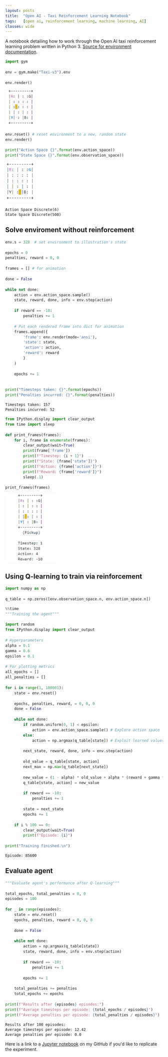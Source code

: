 ```yaml
---
layout: posts
title:  "Open AI - Taxi Reinforcement Learning Notebook"
tags:   [open ai, reinforcement learning, machine learning, AI]
classes: wide
---
```


A notebook detailing how to work through the Open AI taxi reinforcement learning problem written in Python 3. [Source for environment documentation](https://gym.openai.com/envs/Taxi-v2/). 

```python
import gym

env = gym.make("Taxi-v3").env

env.render()
```
    
![open_ai_1](https://raw.githubusercontent.com/casey-barr/casey-barr.github.io/master/images/open_ai_1.png)

```python
env.reset() # reset environment to a new, random state
env.render()

print("Action Space {}".format(env.action_space))
print("State Space {}".format(env.observation_space))
```

![open_ai_2](https://raw.githubusercontent.com/casey-barr/casey-barr.github.io/master/images/open_ai_2.png)
    
    Action Space Discrete(6)
    State Space Discrete(500)
    

## Solve enviroment without reinforcement


```python
env.s = 328  # set environment to illustration's state

epochs = 0
penalties, reward = 0, 0

frames = [] # for animation

done = False

while not done:
    action = env.action_space.sample()
    state, reward, done, info = env.step(action)

    if reward == -10:
        penalties += 1
    
    # Put each rendered frame into dict for animation
    frames.append({
        'frame': env.render(mode='ansi'),
        'state': state,
        'action': action,
        'reward': reward
        }
    )

    epochs += 1
    
    
print("Timesteps taken: {}".format(epochs))
print("Penalties incurred: {}".format(penalties))
```

    Timesteps taken: 157
    Penalties incurred: 52
    


```python
from IPython.display import clear_output
from time import sleep

def print_frames(frames):
    for i, frame in enumerate(frames):
        clear_output(wait=True)
        print(frame['frame'])
        print(f"Timestep: {i + 1}")
        print(f"State: {frame['state']}")
        print(f"Action: {frame['action']}")
        print(f"Reward: {frame['reward']}")
        sleep(.1)
        
print_frames(frames)
```

![open_ai_gif](https://raw.githubusercontent.com/casey-barr/casey-barr.github.io/master/images/ipython_frames.gif)  


## Using Q-learning to train via reinforcement 

```python
import numpy as np

q_table = np.zeros([env.observation_space.n, env.action_space.n])
```


```python
%%time
"""Training the agent"""

import random
from IPython.display import clear_output

# Hyperparameters
alpha = 0.1
gamma = 0.6
epsilon = 0.1

# For plotting metrics
all_epochs = []
all_penalties = []

for i in range(1, 100001):
    state = env.reset()

    epochs, penalties, reward, = 0, 0, 0
    done = False
    
    while not done:
        if random.uniform(0, 1) < epsilon:
            action = env.action_space.sample() # Explore action space
        else:
            action = np.argmax(q_table[state]) # Exploit learned values

        next_state, reward, done, info = env.step(action) 
        
        old_value = q_table[state, action]
        next_max = np.max(q_table[next_state])
        
        new_value = (1 - alpha) * old_value + alpha * (reward + gamma * next_max)
        q_table[state, action] = new_value

        if reward == -10:
            penalties += 1

        state = next_state
        epochs += 1
        
    if i % 100 == 0:
        clear_output(wait=True)
        print(f"Episode: {i}")

print("Training finished.\n")
```

    Episode: 85600
    

## Evaluate agent


```python
"""Evaluate agent's performance after Q-learning"""

total_epochs, total_penalties = 0, 0
episodes = 100

for _ in range(episodes):
    state = env.reset()
    epochs, penalties, reward = 0, 0, 0
    
    done = False
    
    while not done:
        action = np.argmax(q_table[state])
        state, reward, done, info = env.step(action)

        if reward == -10:
            penalties += 1

        epochs += 1

    total_penalties += penalties
    total_epochs += epochs

print(f"Results after {episodes} episodes:")
print(f"Average timesteps per episode: {total_epochs / episodes}")
print(f"Average penalties per episode: {total_penalties / episodes}")
```

    Results after 100 episodes:
    Average timesteps per episode: 12.42
    Average penalties per episode: 0.0
    
Here is a link to a [Jupyter notebook](https://github.com/casey-barr/open-ai-taxi-problem/blob/master/open_ai_taxi_problem.ipynb) on my GitHub if you'd like to replicate the experiment.
